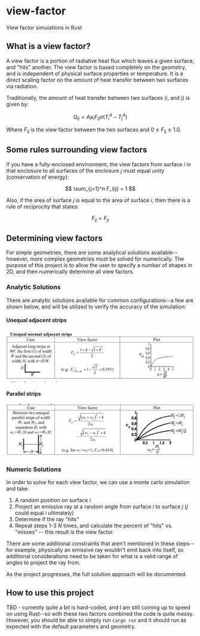 # view-factor
View factor simulations in Rust

## What is a view factor?
A view factor is a portion of radiative heat flux which leaves a given surface, and "hits" another.  The view factor is based completely on the geometry, and is independent of physical surface properties or temperature.  It is a direct scaling factor on the amount of heat transfer between two surfaces via radiation.

Traditionally, the amount of heat transfer between two surfaces (i, and j) is given by:

$$
Q_{ij}=A_i\epsilon_iF_{ij}\sigma(T_i^4 - T_j^4)
$$

Where $F_{ij}$ is the view factor between the two surfaces and $0 \le F_{ij} \le 1.0$.

## Some rules surrounding view factors
If you have a fully-enclosed environment, the view factors from surface $i$ in that enclosure to all surfaces of the enclosure $j$ must equal unity (conservation of energy):

$$
\sum_{j=1}^n F_{ij} = 1
$$

Also, if the area of surface $j$ is equal to the area of surface $i$, then there is a rule of reciprocity that states:

$$
F_{ij} = F_{ji}
$$

## Determining view factors
For simple geometries, there are some analytical solutions available--however, more complex geometries must be solved for numerically.  The purpose of this project is to allow the user to specify a number of shapes in 2D, and then numerically determine all view factors.

### Analytic Solutions
There are analytic solutions available for common configurations--a few are shown below, and will be utilized to verify the accuracy of the simulation:

#### Unequal adjacent strips
![image](./images/unequal_adj_strips.png)

#### Parallel strips
![image](./images/parallel_strips.png)

### Numeric Solutions
In order to solve for each view factor, we can use a monte carlo simulation and take:
1. A random position on surface $i$
2. Project an emissive ray at a random angle from surface $i$ to surface $j$ ($j$ could equal $i$ ultimately)
3. Determine if the ray "hits" 
4. Repeat steps 1-3 $N$ times, and calculate the percent of "hits" vs. "misses" -- this result is the view factor.

There are some additional constraints that aren't mentioned in these steps--for example, physically an emissive ray wouldn't emit back into itself, so additional considerations need to be taken for what is a valid range of angles to project the ray from.  

As the project progresses, the full solution approach will be documented.

## How to use this project
TBD - currently quite a bit is hard-coded, and I am still coming up to speed on using Rust--so with these two factors combined the code is quite messy.  However, you should be able to simply run `cargo run` and it should run as expected with the default parameters and geometry.